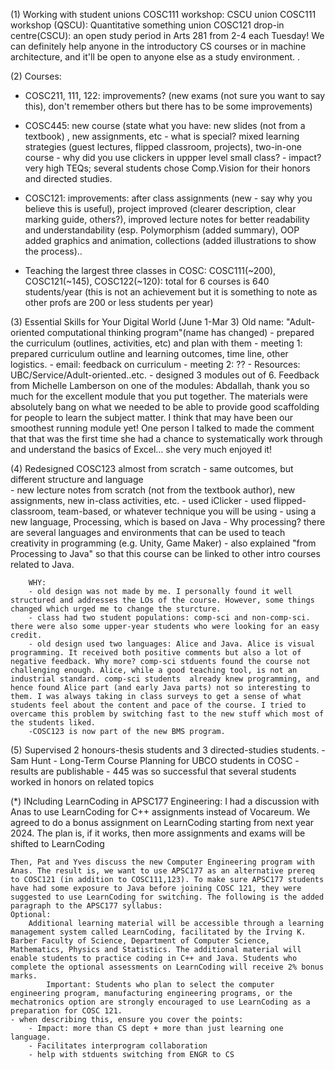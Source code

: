 (1) Working with student unions 
	COSC111 workshop: CSCU union
	COSC111 workshop (QSCU): Quantitative something union
	COSC121 drop-in centre(CSCU): an open study period in Arts 281 from 2-4 each Tuesday! We can definitely help anyone in the introductory CS courses or in machine architecture, and it'll be open to anyone else as a study environment. .
 
(2) Courses:
 - COSC211, 111, 122: improvements? (new exams (not sure you want to say this), don't remember others but there has to be some improvements)
 - COSC445: new course (state what you have: new slides (not from a textbook) , new assignments, etc
		- what is special? mixed learning strategies (guest lectures, flipped classroom, projects), two-in-one course
		- why did you use clickers in uppper level small class? 
		- impact? very high TEQs; several students chose Comp.Vision for their honors and directed studies. 
 - COSC121: 
	improvements: 	after class assignments (new - say why you believe this is useful), 
					project improved (clearer description, clear marking guide, others?), 
					improved lecture notes for better readability and understandability (esp. Polymorphism (added summary), OOP added graphics and animation, collections (added illustrations to show the process)..

 - Teaching the largest three classes in COSC: COSC111(~200), COSC121(~145), COSC122(~120): total for 6 courses is 640 students/year (this is not an achievement but it is something to note as other profs are 200 or less students per year)

(3) Essential Skills for Your Digital World (June 1-Mar 3) 
	Old name: "Adult-oriented computational thinking program"(name has changed)
	- prepared the curriculum (outlines, activities, etc) and plan with them
	- meeting 1: prepared curriculum outline and learning outcomes, time line, other logistics. 
	- email: feedback on curriculum
	- meeting 2: ??
	- Resources: UBC/Service/Adult-oriented..etc.
	- designed 3 modules out of 6. 
		Feedback from Michelle Lamberson on one of the modules: Abdallah, thank you so much for the excellent module that you put together.  The materials were absolutely bang on what we needed to be able to provide good scaffolding for people to learn the subject matter. I think that may have been our smoothest running module yet!  One person I talked to made the comment that that was the first time she had a chance to systematically work through and understand the basics of Excel… she very much enjoyed it!

(4) Redesigned COSC123 almost from scratch 
		- same outcomes, but different structure and language	
		- new lecture notes from scratch (not from the textbook author), new assignments, new in-class activities, etc.
		- used iClicker
		- used flipped-classroom, team-based, or whatever technique you will be using
		- using a new language, Processing, which is based on Java 
			- Why processing? there are several languages and environments that can be used to teach creativity in programming (e.g. Unity, Game Maker)
			- also explained "from Processing to Java" so that this course can be linked to other intro courses related to Java.

		WHY:
		- old design was not made by me. I personally found it well structured and addresses the LOs of the course. However, some things changed which urged me to change the sturcture.
		- class had two student populations: comp-sci and non-comp-sci. there were also some upper-year students who were looking for an easy credit.
		- old design used two languages: Alice and Java. Alice is visual programming. It received both positive comments but also a lot of negative feedback. Why more? comp-sci stduents found the course not challenging enough. Alice, while a good teaching tool, is not an industrial standard. comp-sci students  already knew programming, and hence found Alice part (and early Java parts) not so interesting to them. I was always taking in class surveys to get a sense of what students feel about the content and pace of the course. I tried to overcame this problem by switching fast to the new stuff which most of the students liked.
		-COSC123 is now part of the new BMS program. 

(5) Supervised 2 honours-thesis students and 3 directed-studies students. 
	  - Sam Hunt 
			- Long-Term Course Planning for UBCO students in COSC
			- results are publishable
	  - 445 was so successful that several students worked in honors on related topics
	  
	  
(*) INcluding LearnCoding in APSC177 Engineering:
	I had a discussion with Anas to use LearnCoding for C++ assignments instead of Vocareum. We agreed to do a bonus assignment on LearnCoding starting from next year 2024. The plan is, if it works, then more assignments and exams will be shifted to LearnCoding

	Then, Pat and Yves discuss the new Computer Engineering program with Anas. The result is, we want to use APSC177 as an alternative prereq to COSC121 (in addition to COSC111,123). To make sure APSC177 students have had some exposure to Java before joining COSC 121, they were suggested to use LearnCoding for switching. The following is the added paragraph to the APSC177 syllabus:
	Optional:
		Additional learning material will be accessible through a learning management system called LearnCoding, facilitated by the Irving K. Barber Faculty of Science, Department of Computer Science, Mathematics, Physics and Statistics. The additional material will enable students to practice coding in C++ and Java. Students who complete the optional assessments on LearnCoding will receive 2% bonus marks.
			Important: Students who plan to select the computer engineering program, manufacturing engineering programs, or the mechatronics option are strongly encouraged to use LearnCoding as a preparation for COSC 121.
	- when describing this, ensure you cover the points:
		- Impact: more than CS dept + more than just learning one language. 
		- Facilitates interprogram collaboration
		- help with stduents switching from ENGR to CS